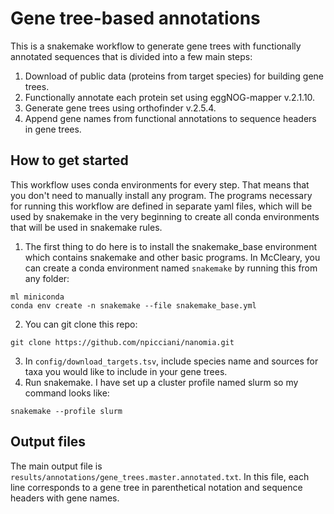 # Gene tree-based annotations

This is a snakemake workflow to generate gene trees with functionally annotated sequences that is divided into a few main steps:

1. Download of public data (proteins from target species) for building gene trees.
2. Functionally annotate each protein set using eggNOG-mapper v.2.1.10.
3. Generate gene trees using orthofinder v.2.5.4.
4. Append gene names from functional annotations to sequence headers in gene trees.

## How to get started

This workflow uses conda environments for every step. That means that you don't need to manually install any program. 
The programs necessary for running this workflow are defined in separate yaml files, which will be used by snakemake
in the very beginning to create all conda environments that will be used in snakemake rules.

1. The first thing to do here is to install the snakemake_base environment which contains snakemake and other basic programs. 
In McCleary, you can create a conda environment named `snakemake` by running this from any folder:

```
ml miniconda
conda env create -n snakemake --file snakemake_base.yml
```

2. You can git clone this repo:

```
git clone https://github.com/npicciani/nanomia.git
```

3. In `config/download_targets.tsv`, include species name and sources for taxa you would like to include in your gene trees.
4. Run snakemake. I have set up a cluster profile named slurm so my command looks like:
```
snakemake --profile slurm
```

## Output files
The main output file is `results/annotations/gene_trees.master.annotated.txt`. In this file, each line corresponds to a gene tree in parenthetical notation and sequence headers with gene names.

